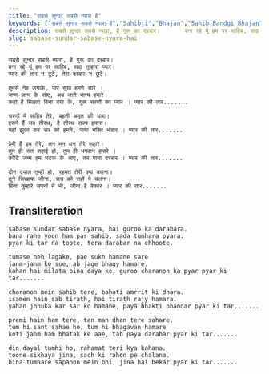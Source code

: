 ```yaml
---
title: "सबसे सुन्दर सबसे न्यारा है"
keywords: ["सबसे सुन्दर सबसे न्यारा है","Sahibji","Bhajan","Sahib Bandgi Bhajan","Sant Kabir Bhajan","bhajan lyrics","साहिब बंदगी भजन","भजन"]
description: सबसे सुन्दर सबसे न्यारा, है गुरू का दरबार।       बना रहे यूं हम पर साहिब, सदा तुम्हारा प्यार।       प्यार की तार न टूटे, तेरा दरबार न छूटे।
slug: sabase-sundar-sabase-nyara-hai
---
```


  
    सबसे सुन्दर सबसे न्यारा, है गुरू का दरबार।  
    बना रहे यूं हम पर साहिब, सदा तुम्हारा प्यार।  
    प्यार की तार न टूटे, तेरा दरबार न छूटे।  
  
    तुमसे नेह लगाके, पाए सुख हमने सारे ।  
    जन्म-जन्म के सोए, अब जागे भाग्य हमारे।  
    कहां है मिलता बिना दया के, गुरू चरणों का प्यार । प्यार की तार.......  
  
    चरणों में साहिब तेरे, बहती अमृत की धारा।  
    इसमें हैं सब तीरथ, है तीरथ राज्य हमारा।  
    यहां झुका कर सर को हमने, पाया भक्ति भंडार । प्यार की तार.......  
  
    प्रेमी हैं हम तेरे, तन मन धन तेरे सहारे।  
    तुम ही संत सहाई हो, तुम ही भगवान हमारे ।  
    कोटि जन्म हम भटक के आए, तब पाया दरबार । प्यार की तार.......  
  
    दीन दयाल तुम्ही हो, रहमत तेरी क्या कहना।  
    तूने सिखाया जीना, सच की राहों पे चलना।  
    बिना तुम्हारे सपनों में भी, जीना है बेकार । प्यार की तार.......  


## Transliteration

  
    sabase sundar sabase nyara, hai guroo ka darabara.  
    bana rahe yoon ham par sahib, sada tumhara pyara.  
    pyar ki tar na toote, tera darabar na chhoote.  
  
    tumase neh lagake, pae sukh hamane sare  
    janm-janm ke soe, ab jage bhagy hamare.  
    kahan hai milata bina daya ke, guroo charanon ka pyar pyar ki tar.......  
  
    charanon mein sahib tere, bahati amrrit ki dhara.  
    isamen hain sab tirath, hai tirath rajy hamara.  
    yahan jhhuka kar sar ko hamane, paya bhakti bhandar pyar ki tar.......  
  
    premi hain ham tere, tan man dhan tere sahare.  
    tum hi sant sahae ho, tum hi bhagavan hamare  
    koti janm ham bhatak ke aae, tab paya darabar pyar ki tar.......  
  
    din dayal tumhi ho, rahamat teri kya kahana.  
    toone sikhaya jina, sach ki rahon pe chalana.  
    bina tumhare sapanon mein bhi, jina hai bekar pyar ki tar.......  

  